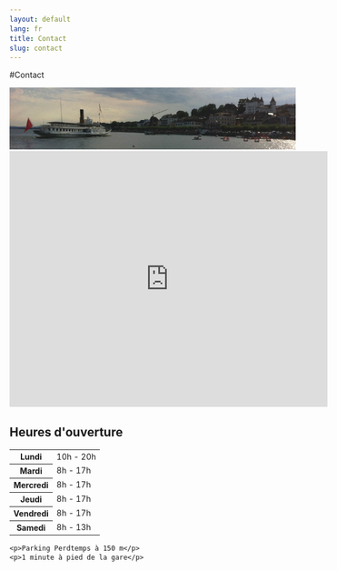 ```yaml
---
layout: default
lang: fr
title: Contact
slug: contact
---
```


#Contact

<img src="/photos/nyon-lac-rive.jpg" alt="Nyon Lac Rive" />

<div class="row">
  <div class="col-md-7">
    <iframe src="https://maps.google.ch/maps?f=q&amp;source=s_q&amp;hl=fr&amp;geocode=&amp;q=Rue+Juste-Olivier+8,+1260+Nyon&amp;aq=&amp;sll=46.44716,6.449102&amp;sspn=0.81848,2.113495&amp;t=m&amp;ie=UTF8&amp;hq=&amp;hnear=Rue+Juste+Olivier+8,+1260+Nyon,+Vaud&amp;z=16&amp;iwloc=A&amp;output=embed" frameborder="0" marginwidth="0" marginheight="0" scrolling="no" width="560" height="450"></iframe>
  </div>
  <div class="col-md-5">
    <h2>Heures d'ouverture</h2>
    <table role="table">
      <tr>
        <th>Lundi</th>
        <td>10h - 20h</td>
      </tr>
      <tr>
        <th>Mardi</th>
        <td>8h - 17h</td>
      </tr>
      <tr>
        <th>Mercredi</th>
        <td>8h - 17h</td>
      </tr>
      <tr>
        <th>Jeudi</th>
        <td>8h - 17h</td>
      </tr>
      <tr>
        <th>Vendredi</th>
        <td>8h - 17h</td>
      </tr>
      <tr>
        <th>Samedi</th>
        <td>8h - 13h</td>
      </tr>
    </table>

    <p>Parking Perdtemps à 150 m</p>
    <p>1 minute à pied de la gare</p>
  </div>
</div>
